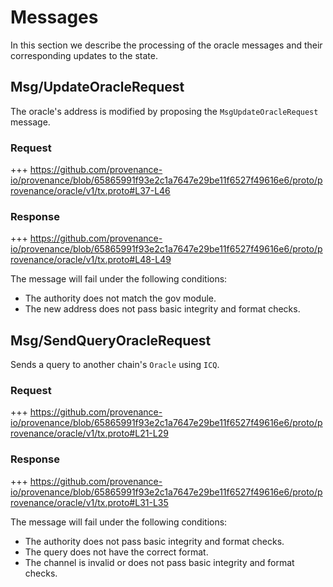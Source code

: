 <!--
order: 3
-->

# Messages

In this section we describe the processing of the oracle messages and their corresponding updates to the state.

## Msg/UpdateOracleRequest

The oracle's address is modified by proposing the `MsgUpdateOracleRequest` message.

### Request

+++ https://github.com/provenance-io/provenance/blob/65865991f93e2c1a7647e29be11f6527f49616e6/proto/provenance/oracle/v1/tx.proto#L37-L46

### Response

+++ https://github.com/provenance-io/provenance/blob/65865991f93e2c1a7647e29be11f6527f49616e6/proto/provenance/oracle/v1/tx.proto#L48-L49

The message will fail under the following conditions:
* The authority does not match the gov module.
* The new address does not pass basic integrity and format checks.

## Msg/SendQueryOracleRequest

Sends a query to another chain's `Oracle` using `ICQ`.

### Request

+++ https://github.com/provenance-io/provenance/blob/65865991f93e2c1a7647e29be11f6527f49616e6/proto/provenance/oracle/v1/tx.proto#L21-L29

### Response

+++ https://github.com/provenance-io/provenance/blob/65865991f93e2c1a7647e29be11f6527f49616e6/proto/provenance/oracle/v1/tx.proto#L31-L35

The message will fail under the following conditions:
* The authority does not pass basic integrity and format checks.
* The query does not have the correct format.
* The channel is invalid or does not pass basic integrity and format checks.
